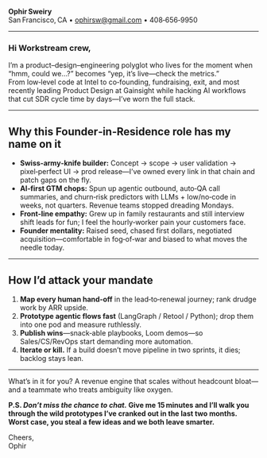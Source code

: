 **Ophir Sweiry**  
San Francisco, CA • ophirsw@gmail.com • 408‑656‑9950  

---

### Hi Workstream crew,

I’m a product–design–engineering polyglot who lives for the moment when “hmm, could we…?” becomes “yep, it’s live—check the metrics.”  
From low‑level code at Intel to co‑founding, fundraising, exit, and most recently leading Product Design at Gainsight while hacking AI workflows that cut SDR cycle time by days—I’ve worn the full stack.

---

## Why this Founder‑in‑Residence role has my name on it

- **Swiss‑army‑knife builder:** Concept → scope → user validation → pixel‑perfect UI → prod release—I’ve owned every link in that chain and patch gaps on the fly.  
- **AI‑first GTM chops:** Spun up agentic outbound, auto‑QA call summaries, and churn‑risk predictors with LLMs + low/no‑code in weeks, not quarters. Revenue teams stopped dreading Mondays.  
- **Front‑line empathy:** Grew up in family restaurants and still interview shift leads for fun; I feel the hourly‑worker pain your customers face.  
- **Founder mentality:** Raised seed, chased first dollars, negotiated acquisition—comfortable in fog‑of‑war and biased to what moves the needle today.  

---

## How I’d attack your mandate

1. **Map every human hand‑off** in the lead‑to‑renewal journey; rank drudge work by ARR upside.  
2. **Prototype agentic flows fast** (LangGraph / Retool / Python); drop them into one pod and measure ruthlessly.  
3. **Publish wins**—snack‑able playbooks, Loom demos—so Sales/CS/RevOps start demanding more automation.  
4. **Iterate or kill.** If a build doesn’t move pipeline in two sprints, it dies; backlog stays lean.  

---

What’s in it for you? A revenue engine that scales without headcount bloat—and a teammate who treats ambiguity like oxygen.

**P.S. _Don’t miss the chance to chat._ Give me 15 minutes and I’ll walk you through the wild prototypes I’ve cranked out in the last two months. Worst case, you steal a few ideas and we both leave smarter.**

Cheers,  
Ophir
